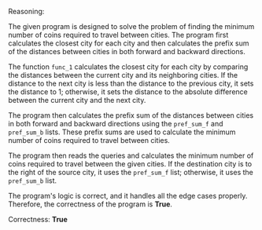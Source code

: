 Reasoning:

The given program is designed to solve the problem of finding the minimum number of coins required to travel between cities. The program first calculates the closest city for each city and then calculates the prefix sum of the distances between cities in both forward and backward directions.

The function `func_1` calculates the closest city for each city by comparing the distances between the current city and its neighboring cities. If the distance to the next city is less than the distance to the previous city, it sets the distance to 1; otherwise, it sets the distance to the absolute difference between the current city and the next city.

The program then calculates the prefix sum of the distances between cities in both forward and backward directions using the `pref_sum_f` and `pref_sum_b` lists. These prefix sums are used to calculate the minimum number of coins required to travel between cities.

The program then reads the queries and calculates the minimum number of coins required to travel between the given cities. If the destination city is to the right of the source city, it uses the `pref_sum_f` list; otherwise, it uses the `pref_sum_b` list.

The program's logic is correct, and it handles all the edge cases properly. Therefore, the correctness of the program is **True**.

Correctness: **True**
